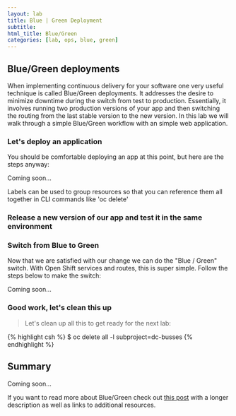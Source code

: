 ```yaml
---
layout: lab
title: Blue | Green Deployment
subtitle: 
html_title: Blue/Green
categories: [lab, ops, blue, green]
---
```


## Blue/Green deployments
When implementing continuous delivery for your software one very useful technique is called Blue/Green deployments.  It addresses the desire to minimize downtime during the switch from test to production.  Essentially, it involves running two production versions of your app and then switching the routing from the last stable version to the new version.  In this lab we will walk through a simple Blue/Green workflow with an simple web application.

### Let's deploy an application
You should be comfortable deploying an app at this point, but here are the steps anyway:

Coming soon...

<i class="fa fa-info-circle"></i> Labels can be used to group resources so that you can reference them all together in CLI commands like 'oc delete'


### Release a new version of our app and test it in the same environment


### Switch from Blue to Green
Now that we are satisfied with our change we can do the "Blue / Green" switch.  With Open Shift services and routes, this is super simple.  Follow the steps below to make the switch:

Coming soon...

### Good work, let's clean this up
> <i class="fa fa-terminal"></i> Let's clean up all this to get ready for the next lab:

{% highlight csh %}
$ oc delete all -l subproject=dc-busses
{% endhighlight %}


## Summary
Coming soon...

If you want to read more about Blue/Green check out [this post][1] with a longer description as well as links to additional resources.

[1]: http://martinfowler.com/bliki/BlueGreenDeployment.html
